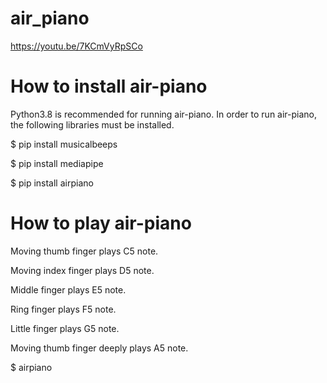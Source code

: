 # air_piano

https://youtu.be/7KCmVyRpSCo

# How to install air-piano

Python3.8 is recommended for running air-piano. 
In order to run air-piano, the following libraries must be installed.

$ pip install musicalbeeps

$ pip install mediapipe

$ pip install airpiano

# How to play air-piano

Moving thumb finger plays C5 note.

Moving index finger plays D5 note.

Middle finger plays E5 note.

Ring finger plays F5 note.

Little finger plays G5 note.

Moving thumb finger deeply plays A5 note.

$ airpiano

